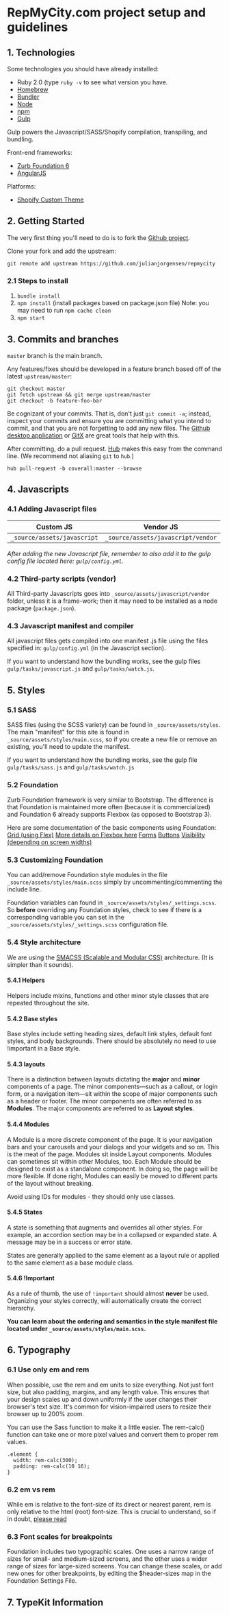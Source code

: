 # RepMyCity.com project setup and guidelines

## 1. Technologies

Some technologies you should have already installed:

* Ruby 2.0 (type `ruby -v` to see what version you have.
* [Homebrew](http://brew.sh/)
* [Bundler](http://bundler.io)
* [Node](http://nodejs.org/)
* [npm](http://npmjs.com/)
* [Gulp](http://gulpjs.com/)

Gulp powers the Javascript/SASS/Shopify compilation, transpiling, and
bundling.

Front-end frameworks:
* [Zurb Foundation 6](http://foundation.zurb.com/sites/docs/grid.html)
* [AngularJS](http://angularjs.org)

Platforms:
* [Shopify Custom Theme](http://shopify.com)

## 2. Getting Started

The very first thing you'll need to do is to fork the [Github project](https://github.com/julianjorgensen/repmycity).

Clone your fork and add the upstream:

`git remote add upstream https://github.com/julianjorgensen/repmycity`


### 2.1 Steps to install

1. `bundle install`
2. `npm install` (install packages based on package.json file) Note: you may need to run `npm cache clean`
3. `npm start`


## 3. Commits and branches

`master` branch is the main branch.

Any features/fixes should be developed in a feature branch based off of the latest `upstream/master`:

```
git checkout master
git fetch upstream && git merge upstream/master
git checkout -b feature-foo-bar
```

Be cognizant of your commits. That is, don't just `git commit -a`; instead,
inspect your commits and ensure you are committing what you intend to commit,
and that you are not forgetting to add any new files. The [Github desktop
application](https://mac.github.com) or [GitX](http://rowanj.github.io/gitx/)
are great tools that help with this.

After committing, do a pull request. [Hub](https://hub.github.com) makes this
easy from the command line. (We recommend not aliasing `git` to `hub`.)

`hub pull-request -b coverall:master --browse`


## 4. Javascripts

### 4.1 Adding Javascript files

| Custom JS                       | Vendor JS                    |
| ------------------------------- |:----------------------------:|
| `_source/assets/javascript`     | `_source/assets/javascript/vendor`   |

*After adding the new Javascript file, remember to also add it to the gulp config file located here: `gulp/config.yml`.*

### 4.2 Third-party scripts (vendor)

All Third-party Javascripts goes into `_source/assets/javascript/vendor` folder, unless it is a frame-work; then it may need to be installed as a node package (`package.json`).

### 4.3 Javascript manifest and compiler

All javascript files gets compiled into one manifest .js file using the files specified in: `gulp/config.yml` (in the Javascript section).

If you want to understand how the bundling works, see the gulp files `gulp/tasks/javascript.js` and `gulp/tasks/watch.js`.

## 5. Styles

### 5.1 SASS
SASS files (using the SCSS variety) can be found in `_source/assets/styles`. The main "manifest" for this site is found in `_source/assets/styles/main.scss`, so if you create a new file or remove an existing, you'll need to update the manifest.

If you want to understand how the bundling works, see the gulp file `gulp/tasks/sass.js` and `gulp/tasks/watch.js`

### 5.2 Foundation
Zurb Foundation framework is very similar to Bootstrap. The difference is that Foundation is maintained more often (because it is commercialized) and Foundation 6 already supports Flexbox (as opposed to Bootstrap 3).

Here are some documentation of the basic components using Foundation:
  [Grid (using Flex)](http://foundation.zurb.com/sites/docs/flex-grid.html)
  [More details on Flexbox here](http://foundation.zurb.com/sites/docs/flexbox.html)
  [Forms](http://foundation.zurb.com/sites/docs/forms.html)
  [Buttons](http://foundation.zurb.com/sites/docs/button.html)
  [Visibility (depending on screen widths)](http://foundation.zurb.com/sites/docs/visibility.html)

### 5.3 Customizing Foundation

You can add/remove Foundation style modules in the file `_source/assets/styles/main.scss` simply by uncommenting/commenting the include line.

Foundation variables can found in `_source/assets/styles/_settings.scss`.
So **before** overriding any Foundation styles, check to see if there is a corresponding variable you can set in the `_source/assets/styles/_settings.scss` configuration file.

### 5.4 Style architecture
We are using the [SMACSS (Scalable and Modular CSS)](https://smacss.com) architecture. (It is simpler than it sounds).

#### 5.4.1 Helpers
Helpers include mixins, functions and other minor style classes that are repeated throughout the site.

#### 5.4.2 Base styles
Base styles include setting heading sizes, default link styles, default font styles, and body backgrounds. There should be absolutely no need to use !important in a Base style.

#### 5.4.3 layouts
There is a distinction between layouts dictating the **major** and **minor** components of a page. The minor components—such as a callout, or login form, or a navigation item—sit within the scope of major components such as a header or footer. The minor components are often referred to as **Modules**. The major components are referred to as **Layout styles**.

#### 5.4.4 Modules
A Module is a more discrete component of the page. It is your navigation bars and your carousels and your dialogs and your widgets and so on. This is the meat of the page. Modules sit inside Layout components. Modules can sometimes sit within other Modules, too. Each Module should be designed to exist as a standalone component. In doing so, the page will be more flexible. If done right, Modules can easily be moved to different parts of the layout without breaking.

Avoid using IDs for modules - they should only use classes.

#### 5.4.5 States
A state is something that augments and overrides all other styles. For example, an accordion section may be in a collapsed or expanded state. A message may be in a success or error state.

States are generally applied to the same element as a layout rule or applied to the same element as a base module class.

#### 5.4.6 !Important
As a rule of thumb, the use of `!important` should almost **never** be used. Organizing your styles correctly, will automatically create the correct hierarchy.

**You can learn about the ordering and semantics in the style manifest file located under `_source/assets/styles/main.scss`.**


## 6. Typography

### 6.1 Use only em and rem

When possible, use the rem and em units to size everything. Not just font size, but also padding, margins, and any length value. This ensures that your design scales up and down uniformly if the user changes their browser's text size. It's common for vision-impaired users to resize their browser up to 200% zoom.

You can use the Sass function to make it a little easier. The rem-calc() function can take one or more pixel values and convert them to proper rem values.

```
.element {
  width: rem-calc(300);
  padding: rem-calc(10 16);
}
```

### 6.2 em vs rem

While em is relative to the font-size of its direct or nearest parent, rem is only relative to the html (root) font-size.
This is crucial to understand, so if in doubt, [please read](https://j.eremy.net/confused-about-rem-and-em/)

### 6.3 Font scales for breakpoints

Foundation includes two typographic scales. One uses a narrow range of sizes for small- and medium-sized screens, and the other uses a wider range of sizes for large-sized screens. You can change these scales, or add new ones for other breakpoints, by editing the $header-sizes map in the Foundation Settings File.


## 7. TypeKit Information
